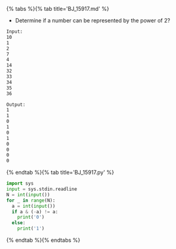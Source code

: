 {% tabs %}{% tab title='BJ_15917.md' %}

* Determine if a number can be represented by the power of 2?

```txt
Input:
10
1
2
7
4
14
32
33
34
35
36

Output:
1
1
0
1
0
1
0
0
0
0
```

{% endtab %}{% tab title='BJ_15917.py' %}

```py
import sys
input = sys.stdin.readline
N = int(input())
for _ in range(N):
  a = int(input())
  if a & (-a) != a:
    print('0')
  else:
    print('1')
```

{% endtab %}{% endtabs %}
